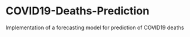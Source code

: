 # COVID19-Deaths-Prediction
Implementation of a forecasting model for prediction of COVID19 deaths 
